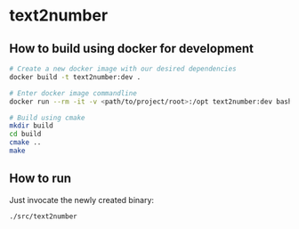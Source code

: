 # text2number

## How to build using docker for development
```bash
# Create a new docker image with our desired dependencies
docker build -t text2number:dev .

# Enter docker image commandline 
docker run --rm -it -v <path/to/project/root>:/opt text2number:dev bash

# Build using cmake
mkdir build
cd build
cmake ..
make
```

## How to run

Just invocate the newly created binary:
```bash
./src/text2number
```
